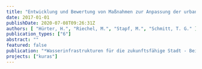 ```yaml
---
title: "Entwicklung und Bewertung von Maßnahmen zur Anpassung der urbanen Abwasserinfrastruktur an die Zukunft"
date: 2017-01-01
publishDate: 2020-07-08T09:26:31Z
authors: [ "Hürter, H.", "Riechel, M.", "Stapf, M.", "Schmitt, T. G." ]
publication_types: ["6"]
abstract: ""
featured: false
publication: "*Wasserinfrastrukturen für die zukunftsfähige Stadt - Beiträge aus der INIS-Forschung*"
projects: ["kuras"]
---
```


